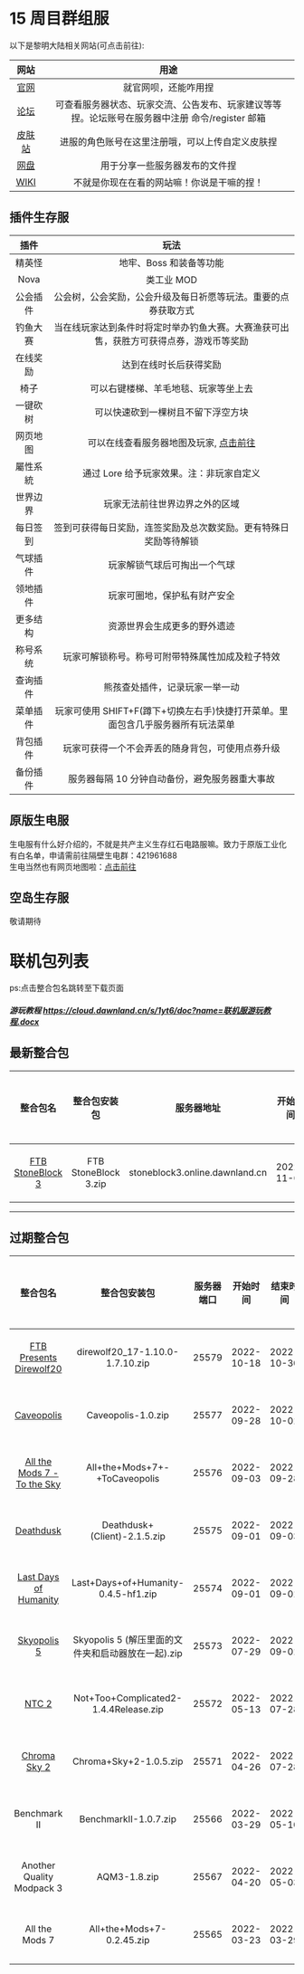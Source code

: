 # 15 周目群组服

以下是黎明大陆相关网站(可点击前往):

|                网站                |                          用途                           |
|:--------------------------------:|:-----------------------------------------------------:|
|    [官网](https://dawnland.cn)     |                      就官网呗，还能咋用捏                       |
|  [论坛](https://bbs.dawnland.cn)   | 可查看服务器状态、玩家交流、公告发布、玩家建议等等捏。论坛账号在服务器中注册 命令/register 邮箱 |
| [皮肤站](https://skin.dawnland.cn)  |               进服的角色账号在这里注册哦，可以上传自定义皮肤捏                |
| [网盘](https://cloud.dawnland.cn)  |                    用于分享一些服务器发布的文件捏                    |
| [WIKI](https://wiki.dawnland.cn) |                 不就是你现在在看的网站嘛！你说是干嘛的捏！                 |

## 插件生存服

|   插件   |                                          玩法                                          |
| :------: | :------------------------------------------------------------------------------------: |
|  精英怪  |                                地牢、Boss 和装备等功能                                 |
|   Nova   |                                       类工业 MOD                                       |
| 公会插件 |             公会树，公会奖励，公会升级及每日祈愿等玩法。重要的点券获取方式             |
| 钓鱼大赛 | 当在线玩家达到条件时将定时举办钓鱼大赛。大赛渔获可出售，获胜方可获得点券，游戏币等奖励 |
| 在线奖励 |                                 达到在线时长后获得奖励                                 |
|   椅子   |                          可以右键楼梯、羊毛地毯、玩家等坐上去                          |
| 一键砍树 |                           可以快速砍到一棵树且不留下浮空方块                           |
| 网页地图 |     可以在线查看服务器地图及玩家, [点击前往](https://survival-1.map.dawnland.cn/)      |
| 屬性系統 |                        通过 Lore 给予玩家效果。注：非玩家自定义                        |
| 世界边界 |                             玩家无法前往世界边界之外的区域                             |
| 每日签到 |            签到可获得每日奖励，连签奖励及总次数奖励。更有特殊日奖励等待解锁            |
| 气球插件 |                              玩家解锁气球后可掏出一个气球                              |
| 领地插件 |                              玩家可圈地，保护私有财产安全                              |
| 更多结构 |                              资源世界会生成更多的野外遗迹                              |
| 称号系统 |                    玩家可解锁称号。称号可附带特殊属性加成及粒子特效                    |
| 查询插件 |                             熊孩查处插件，记录玩家一举一动                             |
| 菜单插件 |    玩家可使用 SHIFT+F(蹲下+切换左右手)快捷打开菜单。里面包含几乎服务器所有玩法菜单     |
| 背包插件 |                    玩家可获得一个不会弄丢的随身背包，可使用点券升级                    |
| 备份插件 |                     服务器每隔 10 分钟自动备份，避免服务器重大事故                     |

## 原版生电服

生电服有什么好介绍的，不就是共产主义生存红石电路服嘛。致力于原版工业化  
有白名单，申请需前往隔壁生电群：421961688  
生电当然也有网页地图啦：[点击前往](https://redstone.map.dawnland.cn/)

## 空岛生存服

敬请期待

# 联机包列表

ps:点击整合包名跳转至下载页面

##### 游玩教程 https://cloud.dawnland.cn/s/1yt6/doc?name=联机服游玩教程.docx

## 最新整合包

|                       整合包名                        |     整合包安装包     |           服务器地址           |  开始时间  |  结束时间  |                服务器状态                 | 结束原因 |
| :---------------------------------------------------: | :------------------: | :----------------------------: | :--------: | :--------: | :---------------------------------------: | :------: |
| [FTB StoneBlock 3](https://cloud.dawnland.cn/s/XG7uG) | FTB StoneBlock 3.zip | stoneblock3.online.dawnland.cn | 2022-11-09 | 2023-01-17 | <font color=#FF3030 size=4 >已结束</font> | 无人玩耍 |

---

## 过期整合包

|                            整合包名                             |                    整合包安装包                    | 服务器端口 |  开始时间  |  结束时间  |                服务器状态                 | 结束原因 |
| :-------------------------------------------------------------: | :------------------------------------------------: | :--------: | :--------: | :--------: | :---------------------------------------: | :------: |
|  [FTB Presents Direwolf20](https://cloud.dawnland.cn/s/r44h2)   |          direwolf20_17-1.10.0-1.7.10.zip           |   25579    | 2022-10-18 | 2022-10-30 | <font color=#FF3030 size=4 >已结束</font> | 无人玩耍 |
|         [Caveopolis](https://cloud.dawnland.cn/s/y7TA)          |                 Caveopolis-1.0.zip                 |   25577    | 2022-09-28 | 2022-10-01 | <font color=#FF3030 size=4 >已结束</font> | 无人玩耍 |
| [All the Mods 7 - To the Sky](https://cloud.dawnland.cn/s/Vrtj) |           All+the+Mods+7+-+ToCaveopolis            |   25576    | 2022-09-03 | 2022-09-28 | <font color=#FF3030 size=4 >已结束</font> | 无人玩耍 |
|          [Deathdusk](https://cloud.dawnland.cn/s/YJi4)          |            Deathdusk+(Client)-2.1.5.zip            |   25575    | 2022-09-01 | 2022-09-03 | <font color=#FF3030 size=4 >已结束</font> | 进人即崩 |
|    [Last Days of Humanity](https://cloud.dawnland.cn/s/bZCK)    |        Last+Days+of+Humanity-0.4.5-hf1.zip         |   25574    | 2022-09-01 | 2022-09-01 | <font color=#FF3030 size=4 >已结束</font> | 极致受苦 |
|         [Skyopolis 5](https://cloud.dawnland.cn/s/N4fR)         | Skyopolis 5 (解压里面的文件夹和启动器放在一起).zip |   25573    | 2022-07-29 | 2022-09-01 | <font color=#FF3030 size=4 >已结束</font> | 无人玩耍 |
|            [NTC 2](https://cloud.dawnland.cn/s/EzcK)            |       Not+Too+Complicated2-1.4.4Release.zip        |   25572    | 2022-05-13 | 2022-07-28 | <font color=#FF3030 size=4 >已结束</font> | 不记得了 |
|        [Chroma Sky 2](https://cloud.dawnland.cn/s/jdhj)         |               Chroma+Sky+2-1.0.5.zip               |   25571    | 2022-04-26 | 2022-07-28 | <font color=#FF3030 size=4 >已结束</font> | 不记得了 |
|                          Benchmark II                           |               BenchmarkII-1.0.7.zip                |   25566    | 2022-03-29 | 2022-05-10 | <font color=#FF3030 size=4 >已结束</font> | 不记得了 |
|                    Another Quality Modpack 3                    |                    AQM3-1.8.zip                    |   25567    | 2022-04-20 | 2022-05-03 | <font color=#FF3030 size=4 >已结束</font> | 不记得了 |
|                         All the Mods 7                          |             All+the+Mods+7-0.2.45.zip              |   25565    | 2022-03-23 | 2022-03-29 | <font color=#FF3030 size=4 >已结束</font> | 不记得了 |
